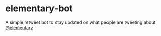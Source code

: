 # elementary-bot

A simple retweet bot to stay updated on what people are tweeting about [@elementary](https://twitter.com/elementary)
